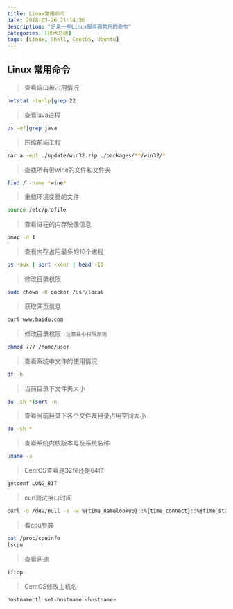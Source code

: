 ```yaml
---
title: Linux常用命令
date: 2018-03-26 21:14:36
description: "记录一些Linux服务器常用的命令"
categories: [技术总结]
tags: [Linux, Shell, CentOS, Ubuntu]
---
```


## Linux 常用命令
> 查看端口被占用情况
```bash
netstat -tunlp|grep 22
```
> 查看java进程
```bash
ps -ef|grep java
```
> 压缩前端工程
```bash
rar a -ep1 ./update/win32.zip ./packages/**/win32/*
```
> 查找所有带wine的文件和文件夹
```bash
find / -name *wine*
```
> 重载环境变量的文件
```bash
source /etc/profile
```
> 查看进程的内存映像信息
```bash
pmap -d 1
```
> 查看内存占用最多的10个进程
```bash
ps -aux | sort -k4nr | head -10
```
> 修改目录权限
```bash
sudo chown -R docker /usr/local
```
> 获取网页信息
```bash
curl www.baidu.com
```
> 修改目录权限 `!注意最小权限原则`
```bash
chmod 777 /home/user
```
> 查看系统中文件的使用情况
```bash
df -h
```
> 当前目录下文件夹大小
```bash
du -sh *|sort -n
```
> 查看当前目录下各个文件及目录占用空间大小
```bash
du -sh *
```
> 查看系统内核版本号及系统名称
```bash
uname -a
```
> CentOS查看是32位还是64位
```bash
getconf LONG_BIT
```
> curl测试接口时间
```bash
curl -o /dev/null -s -w %{time_namelookup}::%{time_connect}::%{time_starttransfer}::%{time_total}::%{speed_download}"\n" http://www.baidu.com
```
> 看cpu参数
```bash
cat /proc/cpuinfo
lscpu
```
> 查看网速
```bash
iftop
```
> CentOS修改主机名
```bash
hostnamectl set-hostname <hostname>
```